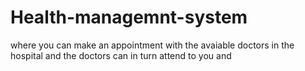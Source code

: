# Health-managemnt-system
where you can make an appointment with the avaiable doctors in the hospital and the doctors can in turn attend to you and 




 
